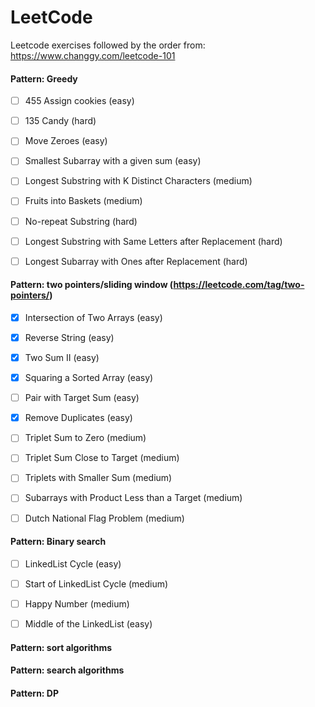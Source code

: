 # LeetCode
Leetcode exercises followed by the order from: https://www.changgy.com/leetcode-101

#### Pattern: Greedy

- [ ] 455 Assign cookies (easy)

- [ ] 135 Candy (hard)

- [ ] Move Zeroes (easy)

- [ ] Smallest Subarray with a given sum (easy)

- [ ] Longest Substring with K Distinct Characters (medium)

- [ ] Fruits into Baskets (medium)

- [ ] No-repeat Substring (hard)

- [ ] Longest Substring with Same Letters after Replacement (hard)

- [ ] Longest Subarray with Ones after Replacement (hard)

#### Pattern: two pointers/sliding window (https://leetcode.com/tag/two-pointers/)

- [x] Intersection of Two Arrays (easy)

- [x] Reverse String (easy)

- [x] Two Sum II (easy)

- [x] Squaring a Sorted Array (easy)

- [ ] Pair with Target Sum (easy)

- [x] Remove Duplicates (easy)

- [ ] Triplet Sum to Zero (medium)

- [ ] Triplet Sum Close to Target (medium)

- [ ] Triplets with Smaller Sum (medium)

- [ ] Subarrays with Product Less than a Target (medium)

- [ ] Dutch National Flag Problem (medium)

#### Pattern: Binary search 

- [ ] LinkedList Cycle (easy)

- [ ] Start of LinkedList Cycle (medium)

- [ ] Happy Number (medium)

- [ ] Middle of the LinkedList (easy)

#### Pattern: sort algorithms


#### Pattern: search algorithms



#### Pattern: DP
